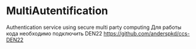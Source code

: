 # MultiAutentification
Authentication service using secure multi party computing
Для работы кода необходимо подключить DEN22 https://github.com/anderspkd/ccs-DEN22
